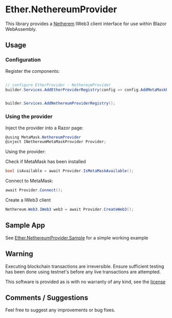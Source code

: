 ﻿# Ether.NethereumProvider

This library provides a [Netherem](https://nethereum.com) IWeb3 client interface for use within Blazor WebAssembly.

## Usage

### Configuration

Register the components:

```cs

// configure EtherProvider - NethereumProvider
builder.Services.AddEtherProviderRegistry(config => config.AddMetaMaskProvider());


builder.Services.AddNethereumProviderRegistry();
```
### Using the provider

Inject the provider into a Razor page:

```cs
@using MetaMask.NethereumProvider
@inject INethereumMetaMaskProvider Provider;
```

Using the provider:

Check if MetaMask has been installed

```cs
bool isAvailable = await Provider.IsMetaMaskAvailable();
```

Connect to MetaMask:

```cs
await Provider.Connect();
```

Create a IWeb3 client

```cs
Nethereum.Web3.IWeb3 web3 = await Provider.CreateWeb3();
```

## Sample App

See [Ether.NethereumProvider.Sample](https://github.com/labsw/Ethereum.Blazor/tree/master/Ether.NethereumProvider.Sample) for a simple working example

## Warning

Executing blockchain transactions are irreversible. Ensure sufficient testing has been done using testnet's before any live transactions are attempted.

This software is provided as is with no warranty of any kind, see the [license](../LICENSE)

## Comments / Suggestions

Feel free to suggest any improvements or bug fixes.
